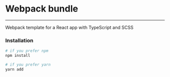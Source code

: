 # Webpack bundle

____
Webpack template for a React app with TypeScript and SCSS

### Installation

```sh
# if you prefer npm
npm install 

# if you prefer yarn
yarn add 